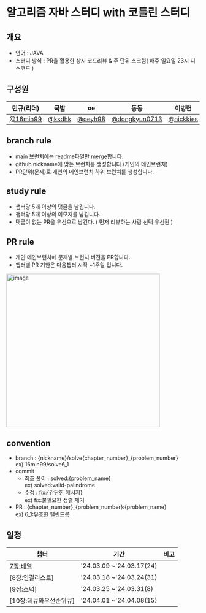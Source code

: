 # 알고리즘 자바 스터디 with 코틀린 스터디
## 개요
- 언어 : JAVA 
- 스터디 방식 : PR을 활용한 상시 코드리뷰 & 주 단위 스크럼( 매주 일요일 23시 디스코드 )

## 구성원

|               민규(리더)                |                 국밥                  |                     oe                 |               동동                       |               이벙헌               |
|:--------------------------------------:| :------------------------------------: |:------------------------------------------:| :------------------------------------: | :------------------------------------: |  
| [@16min99](https://github.com/16min99) | [@ksdhk](https://github.com/ksdhk) | [@oeyh98](https://github.com/oeyh98) | [@dongkyun0713](https://github.com/dongkyun0713) | [@nickkies](https://github.com/nickkies) |

## branch rule
 - main 브런치에는 readme파일만 merge합니다.
 - github nickname에 맞는 브런치를 생성합니다.(개인의 메인브런치)
 - PR단위(문제)로 개인의 메인브런치 하위 브런치를 생성합니다.

## study rule
 - 챕터당 5개 이상의 댓글을 남깁니다.
 - 챕터당 5개 이상의 이모지를 남깁니다.
 - 댓글이 없는 PR을 우선으로 남긴다. ( 먼저 리뷰하는 사람 선택 우선권 )

## PR rule
 - 개인 메인브런치에 문제별 브런치 버전을 PR합니다.
 - 챕터별 PR 기한은 다음챕터 시작 +1주일 입니다.  
<img width="400" alt="image" src="https://github.com/kr-meetcoding/algorithm-1/assets/65473604/12036b55-b1b1-4f3a-907e-0504641d09dd">

## convention
 - branch : {nickname}/solve{chapter_number}_{problem_number}  
ex) 16min99/solve6_1  
 - commit 
   - 최초 풀이 : solved:{problem_name}  
ex) solved:valid-palindrome
   - 수정 : fix:{간단한 메시지}  
ex) fix:불필요한 정렬 제거  
 - PR : {chapter_number}_{problem_number}:{problem_name}  
ex) 6_1:유효한 팰린드롬

## 일정
| 챕터        | 기간                       | 비고 |
|-----------|--------------------------|----|
| [7장:배열](https://github.com/kr-meetcoding/algorithm-1/wiki/7.-%EB%B0%B0%EC%97%B4) | '24.03.09 ~'24.03.17(24) ||
| [8장:연결리스트] | '24.03.18 ~'24.03.24(31) ||
| [9장:스택] | '24.03.25 ~'24.03.31(8) ||
| [10장:데큐와우선순위큐] | '24.04.01 ~'24.04.08(15) ||
